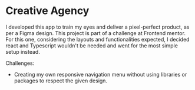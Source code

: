 # Creative Agency

I developed this app to train my eyes and deliver a pixel-perfect product, as per a Figma design.
This project is part of a challenge at Frontend mentor.
For this one, considering the layouts and functionalities expected, I decided react and Typescript wouldn't be needed and went for the most simple setup instead.

Challenges:

- Creating my own responsive navigation menu without using libraries or packages to respect the given design.
